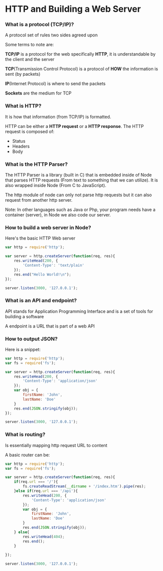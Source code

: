 # HTTP and Building a Web Server

### What is a protocol (TCP/IP)?

A protocol set of rules two sides agreed upon

Some terms to note are: 

**TCP/IP** is a protocol for the web specifically **HTTP**, it is understandable by the client and the server

**TCP**(Transmission Control Protocol) is a protocol of **HOW** the information is sent (by packets)

**IP**(Internet Protocol) is where to send the packets

**Sockets** are the medium for TCP

### What is HTTP?

It is how that information (from TCP/IP) is formatted.

HTTP can be either a **HTTP request** or a **HTTP response**. The HTTP request is composed of:

- Status
- Headers
- Body

### What is the HTTP Parser?

The HTTP Parser is a library (built in C) that is embedded inside of Node that parses HTTP requests (From text to something that we can utilize). It is also wrapped inside Node (From C to JavaScript).

The http module of node can only not parse http requests but it can also request from another http server. 

Note: In other languages such as Java or Php, your program needs have a container (server), in Node we also code our server.

### How to build a web server in Node?

Here's the basic HTTP Web server

```javascript
var http = require('http');

var server = http.createServer(function(req, res){
    res.writeHead(200, {
        'Content-Type': 'text/plain'
    });
    res.end("Hello World!\n");
});

server.listen(3000, '127.0.0.1');
```



### What is an API and endpoint?

API stands for Application Programming Interface and is a set of tools for building a software

A endpoint is a URL that is part of a web API

### How to output JSON?

Here is a snippet:

```javascript
var http = require('http');
var fs = require('fs');

var server = http.createServer(function(req, res){
    res.writeHead(200, {
        'Content-Type': 'application/json'
    });
    var obj = {
        firstName: 'John',
        lastName: 'Doe'
    }
    res.end(JSON.stringify(obj));
});

server.listen(3000, '127.0.0.1');
```

### What is routing?

Is essentially mapping http request URL to content

A basic router can be:

```javascript
var http = require('http');
var fs = require('fs');

var server = http.createServer(function(req, res){
    if(req.url === '/'){
        fs.createReadStream(__dirname + '/index.htm').pipe(res);
    }else if(req.url === '/api'){
        res.writeHead(200, {
            'Content-Type': 'application/json'
        });
        var obj = {
            firstName: 'John',
            lastName: 'Doe'
        }
        res.end(JSON.stringify(obj));
    } else{
        res.writeHead(404);
        res.end();
    }
  
});

server.listen(3000, '127.0.0.1');
```

